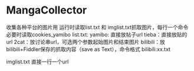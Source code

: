 # MangaCollector
收集各种平台的图片用
 运行时读取list.txt 和 imglist.txt抓取图片，每行一个命令
 必要时读取cookies_yamibo
 list.txt:
 yamibo: 直接放帖子url
 tieba：直接放贴的url
 2cat：放讨论串url，可选两个参数起始图片和结束图片
 bilibili：放bilibili+Fiddler保存的抓取内容（save as Text），命令格式 bilibili:xx.txt
 
 imglist.txt
 直接一行一个url
